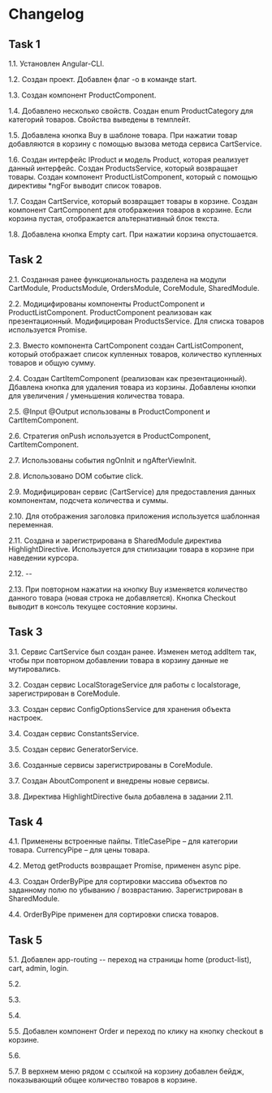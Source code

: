 # Changelog

## Task 1
1.1. Установлен Angular-CLI.

1.2. Создан проект. Добавлен флаг -o в команде start.

1.3. Создан компонент ProductComponent.

1.4. Добавлено несколько свойств. Создан enum ProductCategory для категорий товаров. Свойства выведены в темплейт.

1.5. Добавлена кнопка Buy в шаблоне товара. При нажатии товар добавляются в корзину с помощью вызова метода сервиса CartService.

1.6. Создан интерфейс IProduct и модель Product, которая реализует данный интерфейс. Создан ProductsService, который возвращает товары. Создан компонент ProductListComponent, который c помощью директивы *ngFor выводит список товаров.

1.7. Создан CartService, который возвращает товары в корзине. Создан компонент CartComponent для отображения товаров в корзине. Если корзина пустая, отображается альтернативный блок текста.

1.8. Добавлена кнопка Empty cart. При нажатии корзина опустошается.

## Task 2
2.1. Созданная ранее функциональность разделена на модули CartModule, ProductsModule, OrdersModule, CoreModule, SharedModule.

2.2. Модицифированы компоненты ProductComponent и ProductListComponent. ProductComponent реализован как презентационный. Модифицирован ProductsService. Для списка товаров используется Promise.

2.3. Вместо компонента CartComponent создан CartListComponent, который отображает список купленных товаров, количество купленных товаров и общую сумму. 

2.4. Создан CartItemComponent (реализован как презентационный). Дбавлена кнопка для удаления товара из корзины. Добавлены кнопки для увеличения / уменьшения количества товара.

2.5. @Input @Output использованы в ProductComponent и CartItemComponent.

2.6. Стратегия onPush используется в ProductComponent, CartItemComponent. 

2.7. Использованы события ngOnInit и ngAfterViewInit.

2.8. Использовано DOM событие click.

2.9. Модифицирован сервис (CartService) для предоставления данных компонентам, подсчета количества и суммы.

2.10. Для отображения заголовка приложения используется шаблонная переменная.

2.11. Создана и зарегистрирована в SharedModule директива HighlightDirective. Используется для стилизации товара в корзине при наведении курсора.

2.12. --

2.13. При повторном нажатии на кнопку Buy изменяется количество данного товара (новая строка не добавляется). Кнопка Checkout выводит в консоль текущее состояние корзины.

## Task 3
3.1. Сервис CartService был создан ранее. Изменен метод addItem так, чтобы при повторном добавлении товара в корзину данные не мутировались.

3.2. Создан сервис LocalStorageService для работы с localstorage, зарегистрирован в CoreModule.

3.3. Создан сервис ConfigOptionsService для хранения объекта настроек.

3.4. Создан сервис ConstantsService.

3.5. Создан сервис GeneratorService.

3.6. Созданные сервисы зарегистрированы в CoreModule.

3.7. Создан AboutComponent и внедрены новые сервисы.

3.8. Директива HighlightDirective была добавлена в задании 2.11.

## Task 4
4.1. Применены встроенные пайпы. TitleCasePipe – для категории товара. CurrencyPipe – для цены товара.

4.2. Метод getProducts возвращает Promise, применен async pipe.

4.3. Создан OrderByPipe для сортировки массива объектов по заданному полю по убыванию / возврастанию. Зарегистрирован в SharedModule.

4.4. OrderByPipe применен для сортировки списка товаров.

## Task 5
5.1. Добавлен app-routing -- переход на страницы home (product-list), cart, admin, login.

5.2.

5.3.

5.4.

5.5. Добавлен компонент Order и переход по клику на кнопку checkout в корзине.

5.6.

5.7. В верхнем меню рядом с ссылкой на корзину добавлен бейдж, показывающий общее количество товаров в корзине.
